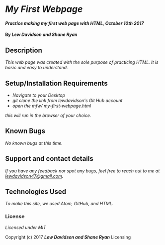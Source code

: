 # _My First Webpage_

#### _Practice making my first web page with HTML, October 10th 2017_

#### By _**Lew Davidson and Shane Ryan**_

## Description

_This web page was created with the sole purpose of practicing HTML. It is basic and easy to understand._

## Setup/Installation Requirements

* _Navigate to your Desktop_
* _git clone the link from lewdavidson's Git Hub account_
* _open the mfw/ my-first-webpage.html_

_this will run in the browser of your choice._

## Known Bugs

_No known bugs at this time._

## Support and contact details

_If you have any feedback nor spot any bugs, feel free to reach out to me at lewdavidson47@gmail.com._

## Technologies Used

_To make this site, we used Atom, GitHub, and HTML._

### License

*Licensed under MIT*

Copyright (c) 2017 **_Lew Davidson and Shane Ryan_**
Licensing
